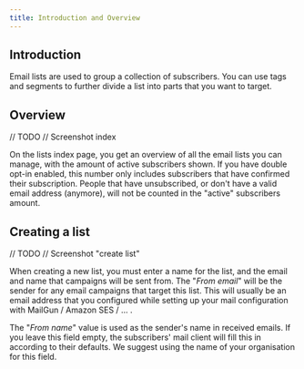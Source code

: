 ```yaml
---
title: Introduction and Overview
---
```


## Introduction

Email lists are used to group a collection of subscribers. You can use tags and segments to further divide a list into parts that you want to target.

## Overview

// TODO // Screenshot index

On the lists index page, you get an overview of all the email lists you can manage, with the amount of active subscribers shown. If you have double opt-in enabled, this number only includes subscribers that have confirmed their subscription. People that have unsubscribed, or don't have a valid email address (anymore), will not be counted in the "active" subscribers amount.

## Creating a list

// TODO // Screenshot "create list"

When creating a new list, you must enter a name for the list, and the email and name that campaigns will be sent from. The "_From email_" will be the sender for any email campaigns that target this list. This will usually be an email address that you configured while setting up your mail configuration with MailGun / Amazon SES / … .

The "_From name_" value is used as the sender's name in received emails. If you leave this field empty, the subscribers' mail client will fill this in according to their defaults. We suggest using the name of your organisation for this field.

